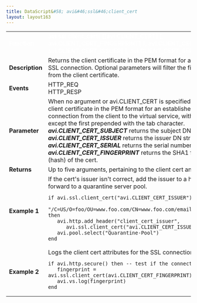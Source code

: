 ```yaml
---
title: DataScript&#58; avi&#46;ssl&#46;client_cert
layout: layout163
---
```

<table class="table table-hover table table-bordered table-hover">  
<tbody>        
<tr>   
<td><font size="3" color="white"><strong>Function</strong></font></td>
<td><font color="white"><b>avi.ssl.client_cert( [[avi.CLIENT_CERT] [, avi.CLIENT_CERT_FINGERPRINT] [, avi.CLIENT_CERT_SUBJECT] [, avi.CLIENT_CERT_ISSUER] [, avi.CLIENT_CERT_SERIAL]] )</b></font></td>
</tr>
<tr>   
<td><font size="3"><strong>Description</strong></font></td>
<td>Returns the client certificate in the PEM format for an established SSL connection. Optional parameters will filter the fields returned from the client certificate.</td>
</tr>
<tr>   
<td><font size="3"><strong>Events</strong></font></td>
<td>HTTP_REQ<br> HTTP_RESP</td>
</tr>
<tr>   
<td><font size="3"><strong>Parameter</strong></font></td>
<td>When no argument or avi.CLIENT_CERT is specified, returns the client certificate in the PEM format for an established SSL connection from the client to the virtual service, with each line except the first prepended with the tab character.<br> <strong><em>avi.CLIENT_CERT_SUBJECT</em></strong> returns the subject DN string.<br> <strong><em>avi.CLIENT_CERT_ISSUER</em></strong> returns the issuer DN string.<br> <em><strong>avi.CLIENT_CERT_SERIAL</strong></em> returns the serial number.<br> <em><strong>avi.CLIENT_CERT_FINGERPRINT</strong></em> returns the SHA1 fingerprint (hash) of the cert.</td>
</tr>
<tr>   
<td><font size="3"><strong>Returns</strong></font></td>
<td>Up to five arguments, pertaining to the client cert and its fields.</td>
</tr>
<tr>   
<td><font size="3"><strong>Example 1</strong></font></td>
<td>If the cert's issuer isn't correct, add the issuer to a header and forward to a quarantine server pool.<br> 
<!-- Crayon Syntax Highlighter v2.7.1 --> <pre><code class="language-lua">if avi.ssl.client_cert("avi.CLIENT_CERT_ISSUER") ~=
   "/C=US/O=foo/OU=www.foo.com/CN=www.foo.com/email=admin@foo.com" then
   avi.http.add_header("client_cert_issuer", 
      avi.ssl.client_cert("avi.CLIENT_CERT_ISSUER"))
   avi.pool.select("Quarantine-Pool")
end</code></pre> 
<!-- [Format Time: 0.0031 seconds] --></td>
</tr>
<tr>   
<td><font size="3"><strong>Example 2</strong></font></td>
<td>Logs the client cert attributes for the SSL connection.<br> 
<!-- Crayon Syntax Highlighter v2.7.1 --> <pre><code class="language-lua">if avi.http.secure() then -- test if the connection is secure
   fingerprint = avi.ssl.client_cert(avi.CLIENT_CERT_FINGERPRINT)
   avi.vs.log(fingerprint)
end</code></pre> 
<!-- [Format Time: 0.0024 seconds] --></td>
</tr>
</tbody>
</table> 